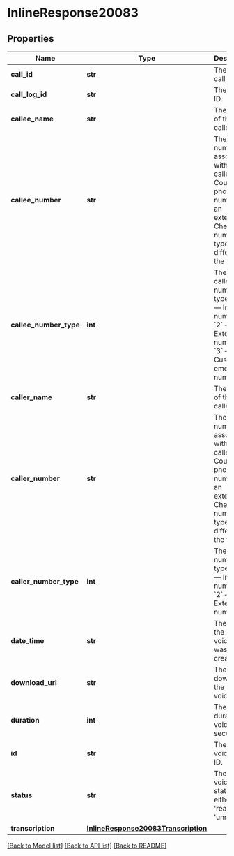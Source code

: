 # InlineResponse20083

## Properties
Name | Type | Description | Notes
------------ | ------------- | ------------- | -------------
**call_id** | **str** | The phone call ID. | [optional] 
**call_log_id** | **str** | The call log ID. | [optional] 
**callee_name** | **str** | The name of the callee. | [optional] 
**callee_number** | **str** | The number associated with the callee. Could be a phone number or an extension. Check the number type to differentiate the two.  | [optional] 
**callee_number_type** | **int** | The callee&#x27;s number type:  * &#x60;1&#x60; — Internal number.  * &#x60;2&#x60; — External number. * &#x60;3&#x60; — Customized emergency number. | [optional] 
**caller_name** | **str** | The name of the caller. | [optional] 
**caller_number** | **str** | The number associated with the caller. Could be a phone number or an extension. Check the number type to differentiate the two.  | [optional] 
**caller_number_type** | **int** | The caller&#x27;s number type:  * &#x60;1&#x60; — Internal number.  * &#x60;2&#x60; — External number. | [optional] 
**date_time** | **str** | The date the voicemail was created. | [optional] 
**download_url** | **str** | The URL to download the voicemail. | [optional] 
**duration** | **int** | The duration of voicemail in seconds. | [optional] 
**id** | **str** | The voicemail ID. | [optional] 
**status** | **str** | The voicemail status: either &#x27;read&#x27; or &#x27;unread&#x27;. | [optional] 
**transcription** | [**InlineResponse20083Transcription**](InlineResponse20083Transcription.md) |  | [optional] 

[[Back to Model list]](../README.md#documentation-for-models) [[Back to API list]](../README.md#documentation-for-api-endpoints) [[Back to README]](../README.md)


